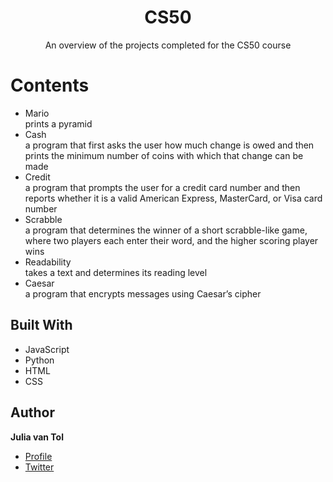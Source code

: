 <h1 align="center"><project-name>CS50</h1>

<p align="center"><project-description>An overview of the projects completed for the CS50 course</p>

# Contents
- Mario <br>
prints a pyramid
- Cash <br>
a program that first asks the user how much change is owed and then prints the minimum number of coins with which that change can be made
- Credit <br>
a program that prompts the user for a credit card number and then reports whether it is a valid American Express, MasterCard, or Visa card number
- Scrabble <br>
a program that determines the winner of a short scrabble-like game, where two players each enter their word, and the higher scoring player wins
- Readability <br>
takes a text and determines its reading level
- Caesar <br>
a program that encrypts messages using Caesar’s cipher

## Built With

- JavaScript
- Python
- HTML
- CSS


## Author

**Julia van Tol**

- [Profile](https://github.com/juliavantol "Julia van Tol")
- [Twitter](https://twitter.com/moonlaneyy "Come say hi")

